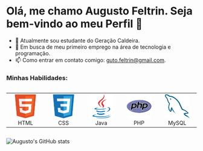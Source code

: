 # Olá, me chamo Augusto Feltrin. Seja bem-vindo ao meu Perfil 👋

- 🌱 Atualmente sou estudante do Geração Caldeira.
- 🔭 Em busca de meu primeiro emprego na área de tecnologia e programação.
- 📫 Como entrar em contato comigo: [guto.feltrin@gmail.com](mailto:guto.feltrin@gmail.com).

### Minhas Habilidades:

<div style="display: flex; align-items: flex-start; align: center">
  <table align="center">
    <tr>
      <td align="center" width="96">
        <a href="https://drive.google.com/file/d/1p2Y4xDEixiKGIndXhAvXaa1zQothjKoI/view?usp=sharing">
          <img src="https://raw.githubusercontent.com/devicons/devicon/master/icons/html5/html5-original.svg" alt="HTML5" width="65" height="65" />
        </a>
        <br>HTML
      </td>
      <td align="center" width="96">
        <img src="https://raw.githubusercontent.com/devicons/devicon/master/icons/css3/css3-original.svg" alt="CSS" width="65" height="65" />
        <br>CSS
      </td>
      <td align="center" width="96">
        <img src="https://raw.githubusercontent.com/devicons/devicon/master/icons/java/java-original.svg" alt="Java" width="65" height="65" />
        <br>Java
      </td>
      <td align="center" width="96">
        <img src="https://raw.githubusercontent.com/devicons/devicon/master/icons/php/php-original.svg" alt="PHP" width="65" height="65" />
        <br>PHP
      </td>
      <td align="center" width="96">
        <img src="https://raw.githubusercontent.com/devicons/devicon/master/icons/mysql/mysql-original.svg" alt="MySQL" width="65" height="65" />
        <br>MySQL
      </td>
    </tr>
  </table>
</div>


![Augusto's GitHub stats](https://github-readme-stats.vercel.app/api?username=AugustoFeltrin&show_icons=true&theme=radical)
